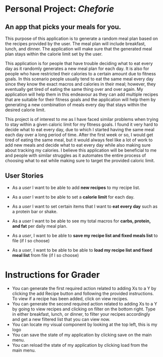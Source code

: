 # Personal Project: *Cheforie*

## An app that picks your meals for you.

This purpose of this application is to generate a random meal plan based on the recipes provided by the user. The
meal plan will include breakfast, lunch, and dinner. The application will make sure that the generated meal plan stays
within the calorie limit set by the user.

This application is for people that have trouble deciding what to eat every day as it randomly generates a new meal
plan for each day. It is also for people who have restricted their calories to a certain amount due to fitness goals.
In this scenario people usually tend to eat the same meal every day since they know the exact macros and calories in
their
meal; however, they eventually get tired of eating the same thing over and over again. My application will help them in
this
endeavour as they can add multiple recipes that are suitable for their fitness
goals and the application will help them by generating a new combination of meals every day that stays within the
desired
calorie limit.

This project is of interest to me as I have faced similar problems when trying to stay within a given caloric limit
for my fitness goals. I found it very hard to decide what to eat every day, due to which I started having the same meal
each day over a long period of time. After the first week or so, I would get tired of eating the same meal, but
it would always feel like a lot of work to add new meals and decide what to eat every day while also making sure about 
tracking my calories. I believe this application will be beneficial to me and people with similar struggles as it 
automates the entire process of choosing what to eat while making sure to target the provided caloric limit.



## User Stories

- As a *user* I want to be able to add **new recipes** to my recipe list.
- As a *user* I want to be able to set a **calorie limit** for each day.
- As a *user* I want to set certain items that I want to **eat every day** such as a protein bar or shake.
- As a *user* I want to be able to see my total macros for **carbs, protein, and fat** per daily meal plan.

- As a *user*, I want to be able to **save my recipe list and fixed meals list** to file (if I so choose)
- As a *user*, I want to be able to be able to **load my recipe list and fixed meal list** from file (if I so choose)

# Instructions for Grader

- You can generate the first required action related to adding Xs to a Y by clicking the add Recipe button and following
the provided instructions. To view if a recipe has been added, click on view recipes.
- You can generate the second required action related to adding Xs to a Y by going to view recipes and clicking on
filter on the bottom right. Type in either breakfast, lunch, or dinner, to filter your recipes accordingly and get a new 
filtered list that you can view now.
- You can locate my visual component by looking at the top left, this is my logo
- You can save the state of my application by clicking save on the main menu.
- You can reload the state of my application by clicking load from the main menu.




